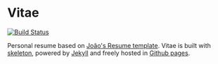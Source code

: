 
# Vitae

[![Build Status](https://travis-ci.org/mayank-kr-verma/vitae.svg?branch=gh-pages)](https://travis-ci.org/mayank-kr-verma/vitae)

Personal resume based on [João's Resume template](https://github.com/joaomoreno/resume).
Vitae is built with [skeleton](http://getskeleton.com/), powered by [Jekyll](http://jekyllrb.com/) and freely
hosted in [Github pages](https://pages.github.com/).
